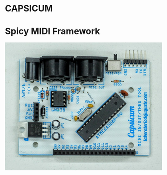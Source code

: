# CAPSICUM
# Spicy MIDI Framework
 ![alt tag](https://github.com/labodejuguete/CAPSICUM/blob/master/capsicum/capsicum.JPG)
